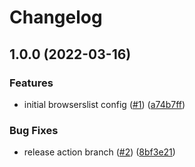 # Changelog

## 1.0.0 (2022-03-16)


### Features

* initial browserslist config ([#1](https://www.github.com/yandex-cloud/browserslist-config/issues/1)) ([a74b7ff](https://www.github.com/yandex-cloud/browserslist-config/commit/a74b7ff149680e9bed45718507950b2541bee1a6))


### Bug Fixes

* release action branch ([#2](https://www.github.com/yandex-cloud/browserslist-config/issues/2)) ([8bf3e21](https://www.github.com/yandex-cloud/browserslist-config/commit/8bf3e21f2667041946c08721e48a662f75a00b9b))
